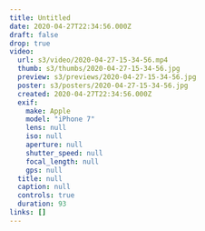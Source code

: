 ```yaml
---
title: Untitled
date: 2020-04-27T22:34:56.000Z
draft: false
drop: true
video:
  url: s3/video/2020-04-27-15-34-56.mp4
  thumb: s3/thumbs/2020-04-27-15-34-56.jpg
  preview: s3/previews/2020-04-27-15-34-56.jpg
  poster: s3/posters/2020-04-27-15-34-56.jpg
  created: 2020-04-27T22:34:56.000Z
  exif:
    make: Apple
    model: "iPhone 7"
    lens: null
    iso: null
    aperture: null
    shutter_speed: null
    focal_length: null
    gps: null
  title: null
  caption: null
  controls: true
  duration: 93
links: []
---
```

